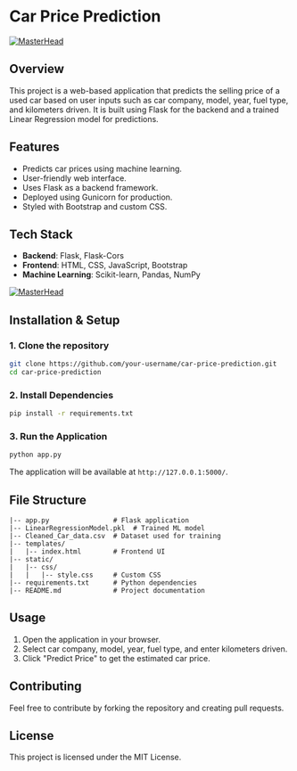 # Car Price Prediction

 [![MasterHead](https://lh3.googleusercontent.com/pw/AP1GczN1AtwhM_9heJosIL3XstsLp2m4AKL7ZL0JVZozTmBEgtiLDfQ0Zn-2toU_f-uh_r9vOuxAgKI8r28XTm3uoPSF-hKi0XUaf2RSPTskd63LVIZTNho2gawryTShtzCsJnWaMrYI5La1y0Wy4LR6zATh=w798-h400-s-no-gm?authuser=0)](https://Avinraj01.io)



## Overview
This project is a web-based application that predicts the selling price of a used car based on user inputs such as car company, model, year, fuel type, and kilometers driven. It is built using Flask for the backend and a trained Linear Regression model for predictions.

## Features
- Predicts car prices using machine learning.
- User-friendly web interface.
- Uses Flask as a backend framework.
- Deployed using Gunicorn for production.
- Styled with Bootstrap and custom CSS.

## Tech Stack
- **Backend**: Flask, Flask-Cors
- **Frontend**: HTML, CSS, JavaScript, Bootstrap
- **Machine Learning**: Scikit-learn, Pandas, NumPy

[![MasterHead](https://lh3.googleusercontent.com/pw/AP1GczPbt7dgCbgt-QkJs2c0xwO4q-PlK3yguIB7nRK-ZbJ6KjjfVi9k7rCBvDQxJ5jugxmouwHSKyEDtcJhx2_C5juuGpZ40vvZEufQlCKOE3I1UaZoN8GjtEhbsF_RfLRntZUjWtwOvmOOAXNHVF-hiHhF=w1280-h720-s-no-gm?authuser=0)](https://Avinraj01.io)

## Installation & Setup
### 1. Clone the repository
```bash
git clone https://github.com/your-username/car-price-prediction.git
cd car-price-prediction
```

### 2. Install Dependencies
```bash
pip install -r requirements.txt
```

### 3. Run the Application
```bash
python app.py
```
The application will be available at `http://127.0.0.1:5000/`.

## File Structure
```
|-- app.py                # Flask application
|-- LinearRegressionModel.pkl  # Trained ML model
|-- Cleaned_Car_data.csv  # Dataset used for training
|-- templates/
|   |-- index.html        # Frontend UI
|-- static/
|   |-- css/
|   |   |-- style.css     # Custom CSS
|-- requirements.txt      # Python dependencies
|-- README.md             # Project documentation
```

## Usage
1. Open the application in your browser.
2. Select car company, model, year, fuel type, and enter kilometers driven.
3. Click "Predict Price" to get the estimated car price.

## Contributing
Feel free to contribute by forking the repository and creating pull requests.

## License
This project is licensed under the MIT License.

